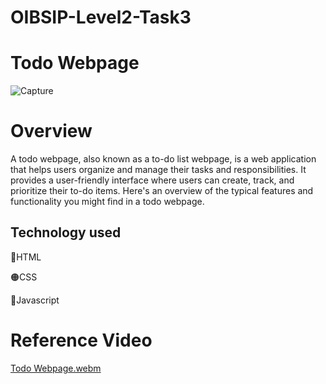 # OIBSIP-Level2-Task3

<h1>Todo Webpage</h1>

![Capture](https://github.com/ManiM97/OIBSIP-Level2-Task3/assets/128119718/04c4549a-9e38-4199-903a-0baa5c48d544)

<h1>Overview</h1>

<p>A todo webpage, also known as a to-do list webpage, is a web application that helps users organize and manage their tasks and responsibilities. It provides a user-friendly interface where users can create, track, and prioritize their to-do items. Here's an overview of the typical features and functionality you might find in a todo webpage.</p>

<h2>Technology used</h2>

<p>🔴HTML</p>
<p>🟠CSS</p>
<p>🔵Javascript</p>

<h1>Reference Video</h1>

[Todo Webpage.webm](https://github.com/ManiM97/OIBSIP-Level2-Task3/assets/128119718/8bc827a7-91f9-48cd-8b07-540f95402048)
